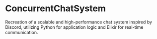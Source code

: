 # ConcurrentChatSystem
Recreation of a scalable and high-performance chat system inspired by Discord, utilizing Python for application logic and Elixir for real-time communication.
